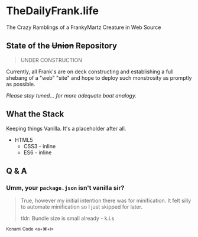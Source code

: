 # TheDailyFrank.life

The Crazy Ramblings of a FrankyMartz Creature in Web Source

## State of the ~~Union~~ Repository

> UNDER CONSTRUCTION

Currently, all Frank's are on deck constructing and establishing a full shebang
of a "web" "site" and hope to deploy such monstrosity as promptly as possible.

_Please stay tuned... for more adequate boat analogy._

## What the Stack

Keeping things Vanilla. It's a placeholder after all.

* HTML5
  * CSS3 - inline
  * ES6 - inline

## Q & A
### Umm, your `package.json` isn't vanilla sir?
> True, however my initial intention there was for minification. It felt silly
> to automate minification so I just skipped for later.
>
> tldr: Bundle size is small already - k.i.s


<small>Konami Code \<a+⌘+i\></small>
